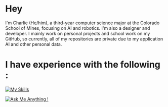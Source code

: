 # Hey
I'm Charlie (He/him), a third-year computer science major at the Colorado School of Mines, focusing on AI and robotics. I'm also a designer and developer. I mainly work on personal projects and school work on my GitHub, so currently, all of my repositories are private due to my application AI and other personal data. 
# I have experience with the following : 
[![My Skills](https://skillicons.dev/icons?i=java,html,cpp,github,selenium,cmake,git,linux,matlab,ubuntu,eclipse,bootstrap,anaconda)](https://skillicons.dev)

[![Ask Me Anything !](https://img.shields.io/badge/Ask%20me-anything-1abc9c.svg)](https://GitHub.com/Naereen/ama) 

